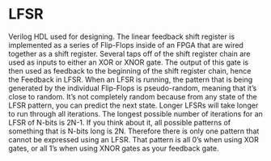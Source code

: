 # LFSR
Verilog HDL used for designing.
The linear feedback shift register is implemented as a series of Flip-Flops inside of an FPGA that are wired together as a shift register.
Several taps off of the shift register chain are used as inputs to either an XOR or XNOR gate. 
The output of this gate is then used as feedback to the beginning of the shift register chain, hence the Feedback in LFSR.
When an LFSR is running, the pattern that is being generated by the individual Flip-Flops is pseudo-random, meaning that it’s close to random. 
It’s not completely random because from any state of the LFSR pattern, you can predict the next state.
Longer LFSRs will take longer to run through all iterations. 
The longest possible number of iterations for an LFSR of N-bits is 2N-1. 
If you think about it, all possible patterns of something that is N-bits long is 2N. 
Therefore there is only one pattern that cannot be expressed using an LFSR. That pattern is all 0’s when using XOR gates, or all 1’s when using XNOR gates as your feedback gate.
